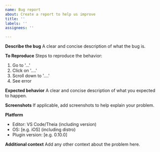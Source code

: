 ```yaml
---
name: Bug report
about: Create a report to help us improve
title: ''
labels: ''
assignees: ''

---
```


**Describe the bug**
A clear and concise description of what the bug is.

**To Reproduce**
Steps to reproduce the behavior:
1. Go to '...'
2. Click on '....'
3. Scroll down to '....'
4. See error

**Expected behavior**
A clear and concise description of what you expected to happen.

**Screenshots**
If applicable, add screenshots to help explain your problem.

**Platform**
 - Editor: VS Code/Theia (including version)
 - OS: [e.g. iOS] (including distro)
 - Plugin version: [e.g. 0.10.0]


**Additional context**
Add any other context about the problem here.
